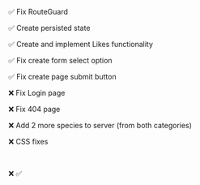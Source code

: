 :white_check_mark: Fix RouteGuard

:white_check_mark: Create persisted state

:white_check_mark: Create and implement Likes functionality

:white_check_mark: Fix create form select option

:white_check_mark: Fix create page submit button

:x: Fix Login page

:x: Fix 404 page

:x: Add 2 more species to server (from both categories)

:x: CSS fixes

<br>

:x:
:white_check_mark:
